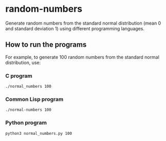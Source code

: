 # random-numbers

Generate random numbers from the standard normal distribution (mean 0 and standard deviation 1) using different programming languages.

## How to run the programs

For example, to generate 100 random numbers from the standard normal distribution, use:

### C program

```shell
./normal_numbers 100
```

### Common Lisp program

```shell
./normal-numbers 100
```

### Python program

```shell
python3 normal_numbers.py 100
```
